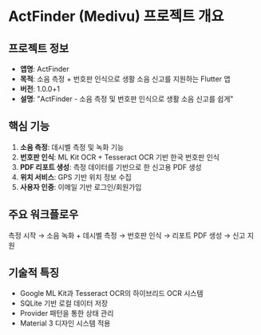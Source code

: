 # ActFinder (Medivu) 프로젝트 개요

## 프로젝트 정보
- **앱명**: ActFinder 
- **목적**: 소음 측정 + 번호판 인식으로 생활 소음 신고를 지원하는 Flutter 앱
- **버전**: 1.0.0+1
- **설명**: "ActFinder - 소음 측정 및 번호판 인식으로 생활 소음 신고를 쉽게"

## 핵심 기능
1. **소음 측정**: 데시벨 측정 및 녹화 기능
2. **번호판 인식**: ML Kit OCR + Tesseract OCR 기반 한국 번호판 인식
3. **PDF 리포트 생성**: 측정 데이터를 기반으로 한 신고용 PDF 생성
4. **위치 서비스**: GPS 기반 위치 정보 수집
5. **사용자 인증**: 이메일 기반 로그인/회원가입

## 주요 워크플로우
측정 시작 → 소음 녹화 + 데시벨 측정 → 번호판 인식 → 리포트 PDF 생성 → 신고 지원

## 기술적 특징
- Google ML Kit과 Tesseract OCR의 하이브리드 OCR 시스템
- SQLite 기반 로컬 데이터 저장
- Provider 패턴을 통한 상태 관리
- Material 3 디자인 시스템 적용